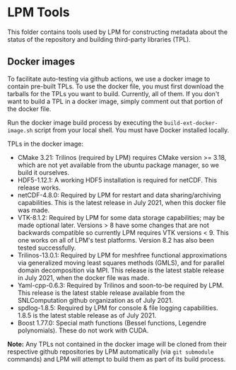 # LPM Tools

This folder contains tools used by LPM for constructing metadata about the status of the repository and building third-party libraries (TPL).

## Docker images

To facilitate auto-testing via github actions, we use a docker image to contain pre-built TPLs.
To use the docker file, you must first download the tarballs for the TPLs you want to build.
Currently, all of them.  If you don't want to build a TPL in a docker image, simply comment out that portion of the docker file.

Run the docker image build process by executing the `build-ext-docker-image.sh` script from your local shell.  You must have Docker installed locally.

TPLs in the docker image:
- CMake 3.21: Trilinos (required by LPM) requires CMake version >= 3.18, which are not yet available from the ubuntu package manager, so we build it ourselves.
- HDF5-1.12.1: A working HDF5 installation is required for netCDF.  This release works.
- netCDF-4.8.0: Required by LPM for restart and data sharing/archiving capabilities.  This is the latest release in July 2021, when this docker file was made.
- VTK-8.1.2: Required by LPM for some data storage capabilities; may be made optional later.  Versions > 8 have some changes that are not backwards compatible so currently LPM requires VTK versions < 9.  This one works on all of LPM's test platforms.  Version 8.2 has also been tested successfully.
- Trilinos-13.0.1: Required by LPM for meshfree functional approximations via generalized moving least squares methods (GMLS), and for parallel domain decomposition via MPI. This release is the latest stable release in July 2021, when the docker file was made.
- Yaml-cpp-0.6.3: Required by Trilinos and soon-to-be required by LPM.  This release is the latest stable release available from the SNLComputation github organization as of July 2021.
- spdlog-1.8.5: Required by LPM for console & file logging capabilities.  1.8.5 is the latest stable release as of July 2021.
- Boost 1.77.0: Special math functions (Bessel functions, Legendre polynomials).  These do not work with CUDA.

**Note:** Any TPLs not contained in the docker image will be cloned from their respective github repositories by LPM automatically (via `git submodule` commands) and LPM will attempt to build them as part of its build process.


